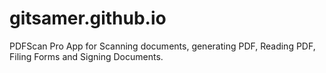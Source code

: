 # gitsamer.github.io
PDFScan Pro App for Scanning documents, generating PDF, Reading PDF, Filing Forms and Signing Documents.
